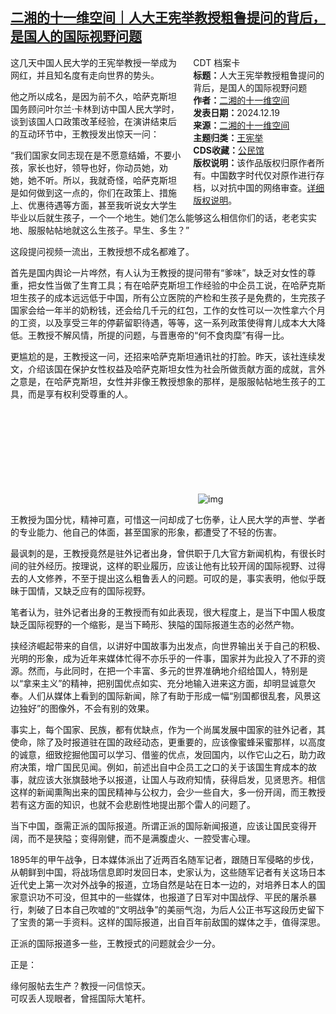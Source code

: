 <!--1734676417000-->
[二湘的十一维空间｜人大王宪举教授粗鲁提问的背后，是国人的国际视野问题](https://chinadigitaltimes.net/chinese/714191.html)
------

<div style="width:42%;float:right;padding-left:20px;"><div class="su-spoiler su-spoiler-style-fancy su-spoiler-icon-chevron-circle" data-scroll-offset="0" data-anchor-in-url="no"><div class="su-spoiler-title" tabindex="0" role="button"><span class="su-spoiler-icon"></span>CDT 档案卡</div><div class="su-spoiler-content su-u-clearfix su-u-trim"><strong>标题：</strong>人大王宪举教授粗鲁提问的背后，是国人的国际视野问题<br><strong>作者：</strong><a href="https://chinadigitaltimes.net/space/二湘的十一维空间" target="_blank">二湘的十一维空间</a><br><strong>发表日期：</strong>2024.12.19<br><strong>来源：</strong><a href="https://archive.ph/Uagha" target="_blank">二湘的十一维空间</a><br><strong>主题归类：</strong><a href="https://chinadigitaltimes.net/space/王宪举" target="_blank">王宪举</a><br><strong>CDS收藏：</strong><a href="https://chinadigitaltimes.net/space/%E5%85%AC%E6%B0%91%E9%A6%86" target="_blank" rel="noopener">公民馆</a><br><strong>版权说明：</strong>该作品版权归原作者所有。中国数字时代仅对原作进行存档，以对抗中国的网络审查。<a href="https://chinadigitaltimes.net/chinese/copyright">详细版权说明</a>。</div></div></div><p>这几天中国人民大学的王宪举教授一举成为网红，并且知名度有走向世界的势头。</p><p>他之所以成名，是因为前不久，哈萨克斯坦国务顾问叶尔兰·卡林到访中国人民大学时，谈到该国人口政策改革经验，在演讲结束后的互动环节中，王教授发出惊天一问：</p><p>“我们国家女同志现在是不愿意结婚，不要小孩，家长也好，领导也好，你动员她，劝她，她不听。所以，我就奇怪，哈萨克斯坦是如何做到这一点的，你们在政策上、措施上、优惠待遇等方面，甚至我听说女大学生毕业以后就生孩子，一个一个地生。她们怎么能够这么相信你们的话，老老实实地、服服帖帖地就这么生孩子。早生、多生？”</p><p>这段提问视频一流出，王教授想不成名都难了。</p><p>首先是国内舆论一片哗然，有人认为王教授的提问带有“爹味”，缺乏对女性的尊重，把女性当做了生育工具；有在哈萨克斯坦工作经验的中企员工说，在哈萨克斯坦生孩子的成本远远低于中国，所有公立医院的产检和生孩子是免费的，生完孩子国家会给一年半的奶粉钱，还会给几千元的红包，工作的女性可以一次性拿六个月的工资，以及享受三年的停薪留职待遇，等等，这一系列政策使得育儿成本大大降低。王教授不解风情，所提的问题，与晋惠帝的“何不食肉糜”有得一比。</p><p>更尴尬的是，王教授这一问，还招来哈萨克斯坦通讯社的打脸。昨天，该社连续发文，介绍该国在保护女性权益及哈萨克斯坦女性为社会所做贡献方面的成就，言外之意是，在哈萨克斯坦，女性并非像王教授想象的那样，是服服帖帖地生孩子的工具，而是享有权利受尊重的人。</p><p><img decoding="async" src="data:image/svg+xml,%3Csvg%20xmlns='http://www.w3.org/2000/svg'%20viewBox='0%200%200%200'%3E%3C/svg%3E" alt="img" data-lazy-src="https://chinadigitaltimes.net/chinese/files/2024/12/post-714191-676510e3d5140.png"><noscript><img decoding="async" src="https://chinadigitaltimes.net/chinese/files/2024/12/post-714191-676510e3d5140.png" alt="img"></noscript></p><p>王教授为国分忧，精神可嘉，可惜这一问却成了七伤拳，让人民大学的声誉、学者的专业能力、他自己的体面，甚至国家的形象，都遭受了不轻的伤害。</p><p>最讽刺的是，王教授竟然是驻外记者出身，曾供职于几大官方新闻机构，有很长时间的驻外经历。按理说，这样的职业履历，应该让他有比较开阔的国际视野、过得去的人文修养，不至于提出这么粗鲁丢人的问题。可叹的是，事实表明，他似乎既昧于国情，又缺乏应有的国际视野。</p><p>笔者认为，驻外记者出身的王教授而有如此表现，很大程度上，是当下中国人极度缺乏国际视野的一个缩影，是当下畸形、狭隘的国际报道生态的必然产物。</p><p>挟经济崛起带来的自信，以讲好中国故事为出发点，向世界输出关于自己的积极、光明的形象，成为近年来媒体忙得不亦乐乎的一件事，国家并为此投入了不菲的资源。然而，与此同时，在把一个丰富、多元的世界准确地介绍给国人，特别是以“拿来主义”的精神，把别国优点如实、充分地输入进来这方面，却明显诚意欠奉。人们从媒体上看到的国际新闻，除了有助于形成一幅“别国都很乱套，风景这边独好”的图像外，不会有别的效果。</p><p>事实上，每个国家、民族，都有优缺点，作为一个尚属发展中国家的驻外记者，其使命，除了及时报道驻在国的政经动态，更重要的，应该像蜜蜂采蜜那样，以高度的诚意，细致挖掘他国可以学习、借鉴的优点，发回国内，以作它山之石，助力政府决策，增广国民见闻。例如，前述出自中企员工之口的关于该国生育成本的故事，就应该大张旗鼓地予以报道，让国人与政府知情，获得启发，见贤思齐。相信这样的新闻熏陶出来的国民精神与公权力，会少一些自大，多一份开阔，而王教授若有这方面的知识，也就不会悲剧性地提出那个雷人的问题了。</p><p>当下中国，亟需正派的国际报道。所谓正派的国际新闻报道，应该让国民变得开阔，而不是狭隘；变得刚健，而不是满腹虚火、一腔受害心理。</p><p>1895年的甲午战争，日本媒体派出了近两百名随军记者，跟随日军侵略的步伐，从朝鲜到中国，将战场信息即时发回日本，史家认为，这些随军记者有关这场日本近代史上第一次对外战争的报道，立场自然是站在日本一边的，对培养日本人的国家意识功不可没，但其中的一些媒体，也报道了日军对中国战俘、平民的屠杀暴行，刺破了日本自己吹嘘的“文明战争”的美丽气泡，为后人公正书写这段历史留下了宝贵的第一手资料。这样的国际报道，出自百年前敌国的媒体之手，值得深思。</p><p>正派的国际报道多一些，王教授式的问题就会少一分。</p><p>正是：</p><p>缘何服帖去生产？教授一问信惊天。<br>可叹丢人现眼者，曾摇国际大笔杆。</p><div class="addtoany_share_save_container addtoany_content addtoany_content_bottom"><div class="a2a_kit a2a_kit_size_32 addtoany_list" data-a2a-url="https://chinadigitaltimes.net/chinese/714191.html" data-a2a-title="二湘的十一维空间｜人大王宪举教授粗鲁提问的背后，是国人的国际视野问题"><a class="a2a_button_facebook" href="https://www.addtoany.com/add_to/facebook?linkurl=https%3A%2F%2Fchinadigitaltimes.net%2Fchinese%2F714191.html&amp;linkname=%E4%BA%8C%E6%B9%98%E7%9A%84%E5%8D%81%E4%B8%80%E7%BB%B4%E7%A9%BA%E9%97%B4%EF%BD%9C%E4%BA%BA%E5%A4%A7%E7%8E%8B%E5%AE%AA%E4%B8%BE%E6%95%99%E6%8E%88%E7%B2%97%E9%B2%81%E6%8F%90%E9%97%AE%E7%9A%84%E8%83%8C%E5%90%8E%EF%BC%8C%E6%98%AF%E5%9B%BD%E4%BA%BA%E7%9A%84%E5%9B%BD%E9%99%85%E8%A7%86%E9%87%8E%E9%97%AE%E9%A2%98" title="Facebook" rel="nofollow noopener" target="_blank"></a><a class="a2a_button_twitter" href="https://www.addtoany.com/add_to/twitter?linkurl=https%3A%2F%2Fchinadigitaltimes.net%2Fchinese%2F714191.html&amp;linkname=%E4%BA%8C%E6%B9%98%E7%9A%84%E5%8D%81%E4%B8%80%E7%BB%B4%E7%A9%BA%E9%97%B4%EF%BD%9C%E4%BA%BA%E5%A4%A7%E7%8E%8B%E5%AE%AA%E4%B8%BE%E6%95%99%E6%8E%88%E7%B2%97%E9%B2%81%E6%8F%90%E9%97%AE%E7%9A%84%E8%83%8C%E5%90%8E%EF%BC%8C%E6%98%AF%E5%9B%BD%E4%BA%BA%E7%9A%84%E5%9B%BD%E9%99%85%E8%A7%86%E9%87%8E%E9%97%AE%E9%A2%98" title="Twitter" rel="nofollow noopener" target="_blank"></a><a class="a2a_button_telegram" href="https://www.addtoany.com/add_to/telegram?linkurl=https%3A%2F%2Fchinadigitaltimes.net%2Fchinese%2F714191.html&amp;linkname=%E4%BA%8C%E6%B9%98%E7%9A%84%E5%8D%81%E4%B8%80%E7%BB%B4%E7%A9%BA%E9%97%B4%EF%BD%9C%E4%BA%BA%E5%A4%A7%E7%8E%8B%E5%AE%AA%E4%B8%BE%E6%95%99%E6%8E%88%E7%B2%97%E9%B2%81%E6%8F%90%E9%97%AE%E7%9A%84%E8%83%8C%E5%90%8E%EF%BC%8C%E6%98%AF%E5%9B%BD%E4%BA%BA%E7%9A%84%E5%9B%BD%E9%99%85%E8%A7%86%E9%87%8E%E9%97%AE%E9%A2%98" title="Telegram" rel="nofollow noopener" target="_blank"></a><a class="a2a_button_reddit" href="https://www.addtoany.com/add_to/reddit?linkurl=https%3A%2F%2Fchinadigitaltimes.net%2Fchinese%2F714191.html&amp;linkname=%E4%BA%8C%E6%B9%98%E7%9A%84%E5%8D%81%E4%B8%80%E7%BB%B4%E7%A9%BA%E9%97%B4%EF%BD%9C%E4%BA%BA%E5%A4%A7%E7%8E%8B%E5%AE%AA%E4%B8%BE%E6%95%99%E6%8E%88%E7%B2%97%E9%B2%81%E6%8F%90%E9%97%AE%E7%9A%84%E8%83%8C%E5%90%8E%EF%BC%8C%E6%98%AF%E5%9B%BD%E4%BA%BA%E7%9A%84%E5%9B%BD%E9%99%85%E8%A7%86%E9%87%8E%E9%97%AE%E9%A2%98" title="Reddit" rel="nofollow noopener" target="_blank"></a><a class="a2a_button_whatsapp" href="https://www.addtoany.com/add_to/whatsapp?linkurl=https%3A%2F%2Fchinadigitaltimes.net%2Fchinese%2F714191.html&amp;linkname=%E4%BA%8C%E6%B9%98%E7%9A%84%E5%8D%81%E4%B8%80%E7%BB%B4%E7%A9%BA%E9%97%B4%EF%BD%9C%E4%BA%BA%E5%A4%A7%E7%8E%8B%E5%AE%AA%E4%B8%BE%E6%95%99%E6%8E%88%E7%B2%97%E9%B2%81%E6%8F%90%E9%97%AE%E7%9A%84%E8%83%8C%E5%90%8E%EF%BC%8C%E6%98%AF%E5%9B%BD%E4%BA%BA%E7%9A%84%E5%9B%BD%E9%99%85%E8%A7%86%E9%87%8E%E9%97%AE%E9%A2%98" title="WhatsApp" rel="nofollow noopener" target="_blank"></a><a class="a2a_button_email" href="https://www.addtoany.com/add_to/email?linkurl=https%3A%2F%2Fchinadigitaltimes.net%2Fchinese%2F714191.html&amp;linkname=%E4%BA%8C%E6%B9%98%E7%9A%84%E5%8D%81%E4%B8%80%E7%BB%B4%E7%A9%BA%E9%97%B4%EF%BD%9C%E4%BA%BA%E5%A4%A7%E7%8E%8B%E5%AE%AA%E4%B8%BE%E6%95%99%E6%8E%88%E7%B2%97%E9%B2%81%E6%8F%90%E9%97%AE%E7%9A%84%E8%83%8C%E5%90%8E%EF%BC%8C%E6%98%AF%E5%9B%BD%E4%BA%BA%E7%9A%84%E5%9B%BD%E9%99%85%E8%A7%86%E9%87%8E%E9%97%AE%E9%A2%98" title="Email" rel="nofollow noopener" target="_blank"></a><a class="a2a_button_copy_link" href="https://www.addtoany.com/add_to/copy_link?linkurl=https%3A%2F%2Fchinadigitaltimes.net%2Fchinese%2F714191.html&amp;linkname=%E4%BA%8C%E6%B9%98%E7%9A%84%E5%8D%81%E4%B8%80%E7%BB%B4%E7%A9%BA%E9%97%B4%EF%BD%9C%E4%BA%BA%E5%A4%A7%E7%8E%8B%E5%AE%AA%E4%B8%BE%E6%95%99%E6%8E%88%E7%B2%97%E9%B2%81%E6%8F%90%E9%97%AE%E7%9A%84%E8%83%8C%E5%90%8E%EF%BC%8C%E6%98%AF%E5%9B%BD%E4%BA%BA%E7%9A%84%E5%9B%BD%E9%99%85%E8%A7%86%E9%87%8E%E9%97%AE%E9%A2%98" title="Copy Link" rel="nofollow noopener" target="_blank"></a><a class="a2a_dd addtoany_share_save addtoany_share" href="https://www.addtoany.com/share"></a></div></div>
